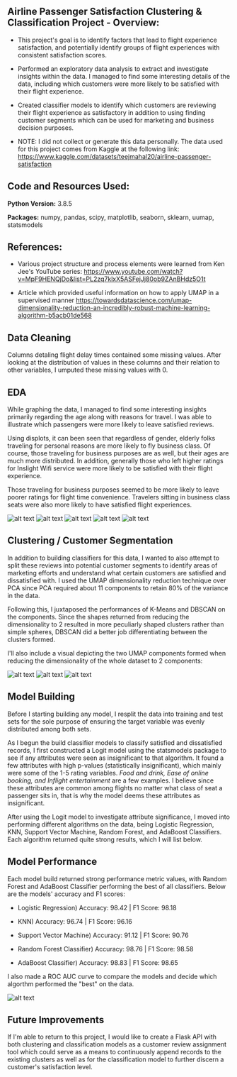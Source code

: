 ## Airline Passenger Satisfaction Clustering & Classification Project - Overview:
* This project's goal is to identify factors that lead to flight experience satisfaction, and potentially identify groups of flight experiences with consistent satisfaction scores.

* Performed an exploratory data analysis to extract and investigate insights within the data. I managed to find some interesting details of the data, including which customers were more likely to be satisfied with their flight experience. 

* Created classifier models to identify which customers are reviewing their flight experience as satisfactory in addition to using finding customer segments which
can be used for marketing and business decision purposes.

* NOTE: I did not collect or generate this data personally. The data used for this project comes from Kaggle at the following link:
https://www.kaggle.com/datasets/teejmahal20/airline-passenger-satisfaction


## Code and Resources Used:

**Python Version:** 3.8.5

**Packages:** numpy, pandas, scipy, matplotlib, seaborn, sklearn, uumap, statsmodels

## References:

* Various project structure and process elements were learned from Ken Jee's YouTube series: 
https://www.youtube.com/watch?v=MpF9HENQjDo&list=PL2zq7klxX5ASFejJj80ob9ZAnBHdz5O1t

* Article which provided useful information on how to apply UMAP in a supervised manner
https://towardsdatascience.com/umap-dimensionality-reduction-an-incredibly-robust-machine-learning-algorithm-b5acb01de568

## Data Cleaning

Columns detaling flight delay times contained some missing values. After looking at the distribution of values in these columns and their relation to other variables, I umputed these missing values with 0.

## EDA
While graphing the data, I managed to find some interesting insights primarily regarding the age along with reasons for travel. I was able to illustrate which passengers were more likely to leave satisfied reviews. 

Using displots, it can been seen that regardless of gender, elderly folks traveling for personal reasons are more likely to fly business class. Of course, those traveling for business purposes are as well, but their ages are much more distributed. In addition, generally those who left higher ratings for Inslight Wifi service were more likely to be satisfied with their flight experience.

Those traveling for business purposes seemed to be more likely to leave poorer ratings for flight time convenience. Travelers sitting in business class seats were also more likely to have satisfied flight experiences.

![alt text](https://github.com/elayer/Airline-Passenger-Satisfaction-Clustering-Classification/blob/main/eda_density_charts.png "Density Charts")
![alt text](https://github.com/elayer/Airline-Passenger-Satisfaction-Clustering-Classification/blob/main/satisfied_chart.png "Satisfaction Chart")
![alt text](https://github.com/elayer/Airline-Passenger-Satisfaction-Clustering-Classification/blob/main/eda_convenience_chart.png "Flight Convenience")
![alt text](https://github.com/elayer/Airline-Passenger-Satisfaction-Clustering-Classification/blob/main/eda_flight_satisfaction_class.png "Class Satisfaction")
![alt text](https://github.com/elayer/Airline-Passenger-Satisfaction-Clustering-Classification/blob/main/eda_satisfied.png "Wifi Ratings")

## Clustering / Customer Segmentation
In addition to building classifiers for this data, I wanted to also attempt to split these reviews into potential customer segments to identify areas of marketing efforts and understand what certain customers are satisfied and dissatisfied with. I used the UMAP dimensionality reduction technique over PCA since PCA required about 11 components to retain 80% of the variance in the data. 

Following this, I juxtaposed the performances of K-Means and DBSCAN on the components. Since the shapes returned from reducing the dimensionality to 2 resulted in more peculiarly shaped clusters rather than simple spheres, DBSCAN did a better job differentiating between the clusters formed. 

I'll also include a visual depicting the two UMAP components formed when reducing the dimensionality of the whole dataset to 2 components:

![alt text](https://github.com/elayer/Airline-Passenger-Satisfaction-Clustering-Classification/blob/main/umap_2_comps.png "UMAP Components")
![alt text](https://github.com/elayer/Airline-Passenger-Satisfaction-Clustering-Classification/blob/main/umap_kmeans.png "K-Means Applied")
![alt text](https://github.com/elayer/Airline-Passenger-Satisfaction-Clustering-Classification/blob/main/umap_dbscan.png "DBSCAN Applied")


## Model Building
Before I starting building any model, I resplit the data into training and test sets for the sole purpose of ensuring the target variable was evenly distributed among both sets.

As I begun the build classifier models to classify satisfied and dissatisfied records, I first constructed a Logit model using the statsmodels package to see if any attributes were seen as insignificant to that algorithm. It found a few attributes with high p-values (statistically insignificant), which mainly were some of the 1-5 rating variables. <i>Food and drink, Ease of online booking, and Inflight entertainment</i> are a few examples. I believe since these attributes are common among flights no matter what class of seat a passenger sits in, that is why the model deems these attributes as insignificant.

After using the Logit model to investigate attribute significance, I moved into performing different algorithms on the data, being Logistic Regression, KNN, Support Vector Machine, Random Forest, and AdaBoost Classifiers. Each algorithm returned quite strong results, which I will list below.

## Model Performance
Each model build returned strong performance metric values, with Random Forest and AdaBoost Classifier performing the best of all classifiers. Below are the models' accuracy and F1 scores:

* Logistic Regression) Accuracy: 98.42 | F1 Score: 98.18

* KNN) Accuracy: 96.74 | F1 Score: 96.16

* Support Vector Machine) Accuracy: 91.12 | F1 Score: 90.76

* Random Forest Classifier) Accuracy: 98.76 | F1 Score: 98.58

* AdaBoost Classifier) Accuracy: 98.83 | F1 Score: 98.65

I also made a ROC AUC curve to compare the models and decide which algorthm performed the "best" on the data.

![alt text](https://github.com/elayer/Airline-Passenger-Satisfaction-Clustering-Classification/blob/main/auc_curve.png "AUC Curve")


## Future Improvements
If I'm able to return to this project, I would like to create a Flask API with both clustering and classification models as a customer review assignment tool which could serve as a means to continuously append records to the existing clusters as well as for the classification model to further discern a customer's satisfaction level.
